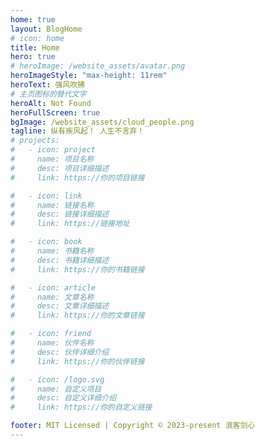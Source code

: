 ```yaml
---
home: true
layout: BlogHome
# icon: home
title: Home
hero: true
# heroImage: /website_assets/avatar.png
heroImageStyle: "max-height: 11rem"
heroText: 强风吹拂
# 主页图标的替代文字
heroAlt: Not Found
heroFullScreen: true
bgImage: /website_assets/cloud_people.png
tagline: 纵有疾风起！ 人生不言弃！
# projects:
#   - icon: project
#     name: 项目名称
#     desc: 项目详细描述
#     link: https://你的项目链接

#   - icon: link
#     name: 链接名称
#     desc: 链接详细描述
#     link: https://链接地址

#   - icon: book
#     name: 书籍名称
#     desc: 书籍详细描述
#     link: https://你的书籍链接

#   - icon: article
#     name: 文章名称
#     desc: 文章详细描述
#     link: https://你的文章链接

#   - icon: friend
#     name: 伙伴名称
#     desc: 伙伴详细介绍
#     link: https://你的伙伴链接

#   - icon: /logo.svg
#     name: 自定义项目
#     desc: 自定义详细介绍
#     link: https://你的自定义链接

footer: MIT Licensed | Copyright © 2023-present 浪客剑心
---
```

